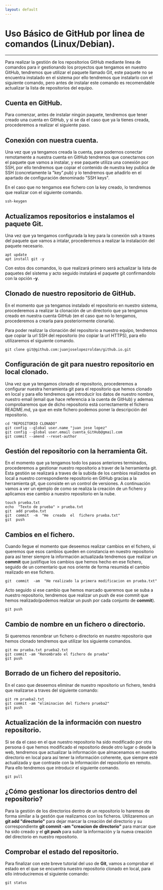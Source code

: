 ```yaml
---
layout: default
---
```


# [](#header-1)Uso Básico de GitHub por linea de comandos (Linux/Debian).
***
Para realizar la gestión de los repositorios GitHub mediante linea de comandos para ir gestionando los proyectos que tengamos en nuestro GitHub, tendremos que utilizar el paquete llamado Git, este paquete no se encuentra instalado en el sistema por ello tendremos que instalarlo con el siguiente comando, pero antes de instalar este comando es recomendable actualizar la lista de repositorios del equipo.

## [](#header-2)Cuenta en GitHub.
Para comenzar, antes de instalar ningún paquete, tendremos que tener creado una cuenta en GitHub, y si se da el caso que ya la tienes creada, procederemos a realizar el siguiente paso.

## [](#header-2)Conexión con nuestra cuenta.
Una vez que ya tengamos creada la cuenta, para podernos conectar remotamente a nuestra cuenta en GitHub tendremos que conectarnos con el paquete que vamos a instalar, y ese paquete utiliza una conexión por SSH, por ello tendremos que copiar el contenido de nuestra key publica de SSH (concretamente la "key".pub) y lo tendremos que añadirlo en el apartado de configuración denominado "SSH keys".

En el caso que no tengamos ese fichero con la key creado, lo tendremos que realizar con el siguiente comando.

```
ssh-keygen
```

## [](#header-2)Actualizamos repositorios e instalamos el paquete Git.
Una vez que ya tengamos configurada la key para la conexión ssh a traves del paquete que vamos a intalar, procederemos a realizar la instalación del paquete necesario.

```
apt update
apt install git -y
```

Con estos dos comandos, lo que realizará primero será actualizar la lista de paquetes del sistema y acto seguido instalará el paquete git confirmandolo con la opción **-y**.

## [](#header-2)Clonado de nuestro repositorio de GitHub.
En el momento que ya tengamos instalado el repositorio en nuestro sistema, procederemos a realizar la clonación de un directorio que ya tengamos creado en nuestra cuenta GitHub (en el caso que no lo tengamos, procederemos a crearla para posteriormente clonarla).

Para poder realizar la clonación del repositorio a nuestro equipo, tendremos que copiar la url SSH del repositorio (no copiar la url HTTPS), para ello utilizaremos el siguiente comando.

```
git clone git@github.com:juanjoselopezroldan/github.io.git
```

## [](#header-2)Configuración de git para nuestro repositorio en local clonado.
Una vez que ya tengamos clonado el repositorio, procederemos a configurar nuestra herramienta git para el repositorio que hemos clonado en local y para ello tendremos que introducir los datos de nuestro nombre, nuestro email (email que hace referencia a la cuenta de GitHub) y ademas comprobaremos que de dicho repositorio está correctamente el fichero README.md, ya que en este fichero podemos poner la descripción del repositorio.

```
cd "REPOSITORIO CLONADO"
git config --global user.name "juan jose lopez"
git config --global user.email cuenta_GitHub@gmail.com
git commit --amend --reset-author
```

## [](#header-2)Gestión del repositorio con la herramienta Git.
En el momento que ya tengamos todo los pasos anteriores terminados, procederemos a gestionar nuestro repositorio a traver de la herramienta git.
Esta gestión se realizará a traves de la subida de los cambios realizados en local a nuestro correspondiente repositorio en GitHub gracias a la herramienta git, que consiste en un control de versiones.
A continuación vamos a ver un ejemplo de como se realiza la creación de un fichero y aplicamos ese cambio a nuestro repositorio en la nube.

```
touch prueba.txt
echo  "Texto de prueba" > prueba.txt
git  add prueba.txt
git  commit  -m  "He  creado  el  fichero prueba.txt"
git  push
```

## [](#header-2)Cambios en el fichero.
Cuando llegue el momento que deseemos realizar cambios en el fichero, si queremos que esos cambios queden en constancia en nuestro repositorio para así tener siempre la información actualizada tendremos que realizar un **commit** que justifique los cambios que hemos hecho en ese fichero, seguido de un comentario que nos oriente de forma resumida el cambio realizado en ese fichero.
```
git  commit  -am  "He realizado la primera modificacion en prueba.txt"
```

Acto seguido si ese cambio que hemos marcado queremos que se suba a nuestro repositorio, tendremos que realizar un push de ese commit que hemos realizado(podemos realizar un push por cada conjunto de **commit**).

```
git push
```

## [](#header-2)Cambio de nombre en un fichero o directorio.
Si queremos renombrar un fichero o directorio en nuestro repositorio que hemos clonado tendremos que utilizar los siguiente comandos.

```
git mv prueba.txt prueba2.txt
git commit -am "Renombrado el fichero de prueba"
git push
```

## [](#header-2)Borrado de un fichero del repositorio.
En el caso que deseemos eliminar de nuestro repositorio un fichero, tendrá que realizarse a traves del siguiente comando:

```
git rm prueba2.txt
git commit -am "eliminacion del fichero prueba2"
git push
```

## [](#header-2)Actualización de la información con nuestro repositorio.
Si se da el caso en el que nuestro repositorio ha sido modificado por otra persona ó que hemos modificado el repositorio desde otro lugar o desde la web, tendremos que actualizar la información que almacenamos en nuestro directorio en local para así tener la información coherente, que siempre esté actualizada y que contraste con la información del repositorio en remoto.
Para ello tendremos que introducir el siguiente comando.

```
git pull
```

## [](#header-2)¿Cómo gestionar los directorios dentro del repositorio?
Para la gestión de los directorios dentro de un repositorio lo haremos de forma similar a la gestión que realizamos con los ficheros.
Utilizaremos un **git add "directorio"** para dejar marcar la creación del directorio y su correspondiente **git commit -am "creacion de directorio"** para marcar que ha sido creado y el **git push** para subir la información y la nueva creación del directorio en nuestro repositorio.

## [](#header-2)Comprobar el estado del repositorio.
Para finalizar con este breve tutorial del uso de **Git**, vamos a comprobar el estado en el que se encuentra nuestro repositorio clonado en local, para ello introduciremos el siguiente comando:

```
git status
```




